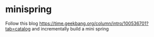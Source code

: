 # minispring
Follow this blog https://time.geekbang.org/column/intro/100536701?tab=catalog and incrementally build a mini spring
